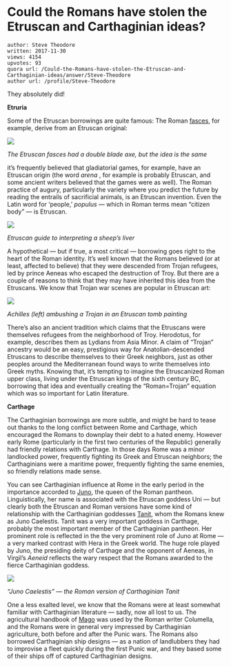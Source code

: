 # Could the Romans have stolen the Etruscan and Carthaginian ideas?

	author: Steve Theodore
	written: 2017-11-30
	views: 4154
	upvotes: 93
	quora url: /Could-the-Romans-have-stolen-the-Etruscan-and-Carthaginian-ideas/answer/Steve-Theodore
	author url: /profile/Steve-Theodore


They absolutely did!

__Etruria__ 

Some of the Etruscan borrowings are quite famous: The Roman [fasces](http://www.livius.org/articles/concept/fasces/), for example, derive from an Etruscan original:

![](https://qph.fs.quoracdn.net/main-qimg-8f9cd15dc8e3f797922f1eff3859f966-c)

_The Etruscan fasces had a double blade axe, but the idea is the same_ 

it’s frequently believed that gladiatorial games, for example, have an Etruscan origin (the word _arena_ , for example is probably Etruscan, and some ancient writers believed that the games were as well). The Roman practice of augury, particularly the variety where you predict the future by reading the entrails of sacrificial animals, is an Etruscan invention. Even the Latin word for ‘people,’ _populus_  — which in Roman terms mean “citizen body” — is Etruscan.

![](https://qph.fs.quoracdn.net/main-qimg-ca87fcb5181bac58a71f2e6e55a06258)

_Etruscan guide to interpreting a sheep’s liver_ 

A hypothetical — but if true, a most critical — borrowing goes right to the heart of the Roman identity. It’s well known that the Romans believed (or at least, affected to believe) that they were descended from Trojan refugees, led by prince Aeneas who escaped the destruction of Troy. But there are a couple of reasons to think that they may have inherited this idea from the Etruscans. We know that Trojan war scenes are popular in Etruscan art:

![](https://qph.fs.quoracdn.net/main-qimg-ad59f6b637781c0e4fd981501a963963)

_Achilles (left) ambushing a Trojan in an Etruscan tomb painting_ 

There’s also an ancient tradition which claims that the Etruscans were themselves refugees from the neighborhood of Troy. Herodotus, for example, describes them as Lydians from Asia Minor. A claim of “Trojan” ancestry would be an easy, prestigious way for Anatolian-descended Etruscans to describe themselves to their Greek neighbors, just as other peoples around the Mediterranean found ways to write themselves into Greek myths. Knowing that, it’s tempting to imagine the Etruscanized Roman upper class, living under the Etruscan kings of the sixth century BC, borrowing that idea and eventually creating the “Roman=Trojan” equation which was so important for Latin literature.

__Carthage__ 

The Carthaginian borrowings are more subtle, and might be hard to tease out thanks to the long conflict between Rome and Carthage, which encouraged the Romans to downplay their debt to a hated enemy. However early Rome (particularly in the first two centuries of the Republic) generally had friendly relations with Carthage. In those days Rome was a minor landlocked power, frequently fighting its Greek and Etruscan neighbors; the Carthaginians were a maritime power, frequently fighting the same enemies, so friendly relations made sense.

You can see Carthaginian influence at Rome in the early period in the importance accorded to [Juno](https://en.wikipedia.org/wiki/Juno_(mythology)#Etrurian_Uni.2C_Hera.2C_Astarte_and_Iuno), the queen of the Roman pantheon. Linguistically, her name is associated with the Etruscan goddess Uni — but clearly both the Etruscan and Roman versions have some kind of relationship with the Carthaginian goddesses [Tanit](https://en.wikipedia.org/wiki/Tanit), whom the Romans knew as Juno Caelestis. Tanit was a very important goddess in Carthage, probably the most important member of the Carthaginian pantheon. Her prominent role is reflected in the the very prominent role of Juno at Rome — a very marked contrast with Hera in the Greek world. The huge role played by Juno, the presiding deity of Carthage and the opponent of Aeneas, in Virgil’s _Aeneid_  reflects the wary respect that the Romans awarded to the fierce Carthaginian goddess.

![](https://qph.fs.quoracdn.net/main-qimg-a63356d0639d36baf4b789991cad217c-c)

_“Juno Caelestis” — the Roman version of Carthaginian Tanit_ 

One a less exalted level, we know that the Romans were at least somewhat familiar with Carthaginian literature — sadly, now all lost to us. The agricultural handbook of [Mago](https://en.wikipedia.org/wiki/Mago_(agricultural_writer)) was used by the Roman writer Columella, and the Romans were in general very impressed by Carthaginian agriculture, both before and after the Punic wars. The Romans also borrowed Carthaginian ship designs — as a nation of landlubbers they had to improvise a fleet quickly during the first Punic war, and they based some of their ships off of captured Carthaginian designs.

